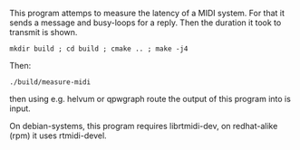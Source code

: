 This program attemps to measure the latency of a MIDI system.
For that it sends a message and busy-loops for a reply.
Then the duration it took to transmit is shown.

    mkdir build ; cd build ; cmake .. ; make -j4

Then:

    ./build/measure-midi

then using e.g. helvum or qpwgraph route the output of this program into is input.

On debian-systems, this program requires librtmidi-dev, on redhat-alike (rpm) it uses rtmidi-devel.
